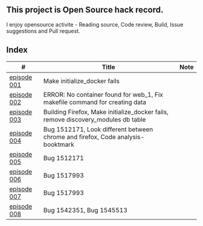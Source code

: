 ## This project is Open Source hack record.
I enjoy opensource activite - Reading source, Code review, Build, Issue suggestions and Pull request.

## Index
|      #      | Title                          |  Note|
|-------------|------------------------------- | -----|
[episode 001](./episode-001) | Make initialize_docker fails | |
[episode 002](./episode-002) | ERROR: No container found for web_1,  Fix makefile command for creating data | |
[episode 003](./episode-003) | Building Firefox, Make initialize_docker fails, remove discovery_modules db table | |
[episode 004](./episode-004) | Bug 1512171, Look different between chrome and firefox, Code analysis-booktmark | |
[episode 005](./episode-005) | Bug 1512171 | |
[episode 006](./episode-006) | Bug 1517993 | |
[episode 007](./episode-007) | Bug 1517993 | |
[episode 008](./episode-008) | Bug 1542351, Bug 1545513 | |

